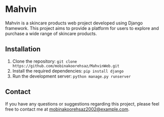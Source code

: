 # Mahvin

Mahvin is a skincare products web project developed using Django framework. This project aims to provide a platform for users to explore and purchase a wide range of skincare products.

## Installation

1. Clone the repository: `git clone https://github.com/mobinakoorehsaz/MahvinWeb.git`
2. Install the required dependencies: `pip install django`
3. Run the development server: `python manage.py runserver`

## Contact

If you have any questions or suggestions regarding this project, please feel free to contact me at mobinakoorehsaz2002@example.com.
